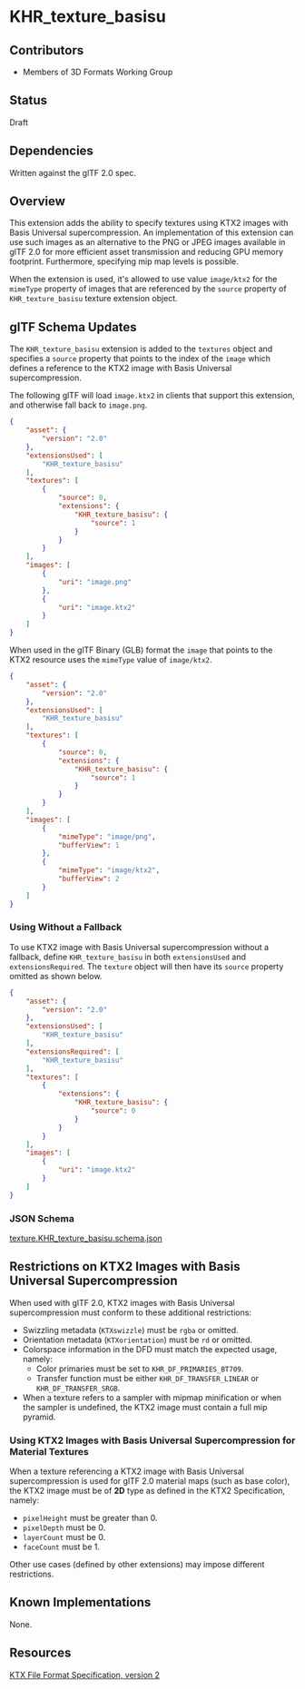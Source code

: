 # KHR_texture_basisu

## Contributors

* Members of 3D Formats Working Group

## Status

Draft

## Dependencies

Written against the glTF 2.0 spec.

## Overview

This extension adds the ability to specify textures using KTX2 images with Basis Universal supercompression. An implementation of this extension can use such images as an alternative to the PNG or JPEG images available in glTF 2.0 for more efficient asset transmission and reducing GPU memory footprint. Furthermore, specifying mip map levels is possible.

When the extension is used, it's allowed to use value `image/ktx2` for the `mimeType` property of images that are referenced by the `source` property of `KHR_texture_basisu` texture extension object.

## glTF Schema Updates

The `KHR_texture_basisu` extension is added to the `textures` object and specifies a `source` property that points to the index of the `image` which defines a reference to the KTX2 image with Basis Universal supercompression.

The following glTF will load `image.ktx2` in clients that support this extension, and otherwise fall back to `image.png`.

```json
{
    "asset": {
        "version": "2.0"
    },
    "extensionsUsed": [
        "KHR_texture_basisu"
    ],
    "textures": [
        {
            "source": 0,
            "extensions": {
                "KHR_texture_basisu": {
                    "source": 1
                }
            }
        }
    ],
    "images": [
        {
            "uri": "image.png"
        },
        {
            "uri": "image.ktx2"
        }
    ]
}
```

When used in the glTF Binary (GLB) format the `image` that points to the KTX2 resource uses the `mimeType` value of `image/ktx2`.

```json
{
    "asset": {
        "version": "2.0"
    },
    "extensionsUsed": [
        "KHR_texture_basisu"
    ],
    "textures": [
        {
            "source": 0,
            "extensions": {
                "KHR_texture_basisu": {
                    "source": 1
                }
            }
        }
    ],
    "images": [
        {
            "mimeType": "image/png",
            "bufferView": 1
        },
        {
            "mimeType": "image/ktx2",
            "bufferView": 2
        }
    ]
}
```

### Using Without a Fallback

To use KTX2 image with Basis Universal supercompression without a fallback, define `KHR_texture_basisu` in both `extensionsUsed` and `extensionsRequired`. The `texture` object will then have its `source` property omitted as shown below.

```json
{
    "asset": {
        "version": "2.0"
    },
    "extensionsUsed": [
        "KHR_texture_basisu"
    ],
    "extensionsRequired": [
        "KHR_texture_basisu"
    ],
    "textures": [
        {
            "extensions": {
                "KHR_texture_basisu": {
                    "source": 0
                }
            }
        }
    ],
    "images": [
        {
            "uri": "image.ktx2"
        }
    ]
}
```

### JSON Schema

[texture.KHR_texture_basisu.schema.json](schema/texture.KHR_texture_basisu.schema.json)

## Restrictions on KTX2 Images with Basis Universal Supercompression

When used with glTF 2.0, KTX2 images with Basis Universal supercompression must conform to these additional restrictions:

- Swizzling metadata (`KTXswizzle`) must be `rgba` or omitted.
- Orientation metadata (`KTXorientation`) must be `rd` or omitted.
- Colorspace information in the DFD must match the expected usage, namely:
  - Color primaries must be set to `KHR_DF_PRIMARIES_BT709`.
  - Transfer function must be either `KHR_DF_TRANSFER_LINEAR` or `KHR_DF_TRANSFER_SRGB`.
- When a texture refers to a sampler with mipmap minification or when the sampler is undefined, the KTX2 image must contain a full mip pyramid.

### Using KTX2 Images with Basis Universal Supercompression for Material Textures

When a texture referencing a KTX2 image with Basis Universal supercompression is used for glTF 2.0 material maps (such as base color), the KTX2 image must be of **2D** type as defined in the KTX2 Specification, namely:

- `pixelHeight` must be greater than 0.
- `pixelDepth` must be 0.
- `layerCount` must be 0.
- `faceCount` must be 1.

Other use cases (defined by other extensions) may impose different restrictions.

## Known Implementations

None.

## Resources

[KTX File Format Specification, version 2](https://github.khronos.org/KTX-Specification/)